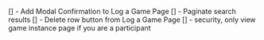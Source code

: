 [] - Add Modal Confirmation to Log a Game Page 
[] - Paginate search results
[] - Delete row button from Log a Game Page
[] - security, only view game instance page if you are a participant
